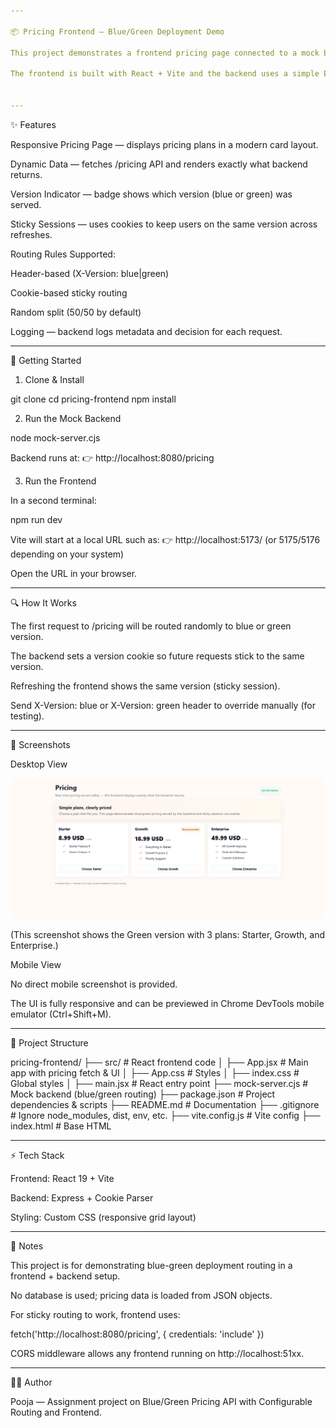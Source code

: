 ```yaml
---

📦 Pricing Frontend — Blue/Green Deployment Demo

This project demonstrates a frontend pricing page connected to a mock backend that simulates blue-green deployment with sticky routing.

The frontend is built with React + Vite and the backend uses a simple Express mock server.


---
```


✨ Features

Responsive Pricing Page — displays pricing plans in a modern card layout.

Dynamic Data — fetches /pricing API and renders exactly what backend returns.

Version Indicator — badge shows which version (blue or green) was served.

Sticky Sessions — uses cookies to keep users on the same version across refreshes.

Routing Rules Supported:

Header-based (X-Version: blue|green)

Cookie-based sticky routing

Random split (50/50 by default)


Logging — backend logs metadata and decision for each request.



---

🚀 Getting Started

1. Clone & Install

git clone <your-repo-url>
cd pricing-frontend
npm install

2. Run the Mock Backend

node mock-server.cjs

Backend runs at:
👉 http://localhost:8080/pricing

3. Run the Frontend

In a second terminal:

npm run dev

Vite will start at a local URL such as:
👉 http://localhost:5173/ (or 5175/5176 depending on your system)

Open the URL in your browser.


---

🔍 How It Works

The first request to /pricing will be routed randomly to blue or green version.

The backend sets a version cookie so future requests stick to the same version.

Refreshing the frontend shows the same version (sticky session).

Send X-Version: blue or X-Version: green header to override manually (for testing).



---

📸 Screenshots

Desktop View

<p align="center">
  <img src="screenshots/desktop.png" alt="Desktop Screenshot" width="900" />
</p>(This screenshot shows the Green version with 3 plans: Starter, Growth, and Enterprise.)

Mobile View

No direct mobile screenshot is provided.

The UI is fully responsive and can be previewed in Chrome DevTools mobile emulator (Ctrl+Shift+M).



---

📂 Project Structure

pricing-frontend/
├── src/                 # React frontend code
│   ├── App.jsx          # Main app with pricing fetch & UI
│   ├── App.css          # Styles
│   ├── index.css        # Global styles
│   ├── main.jsx         # React entry point
├── mock-server.cjs      # Mock backend (blue/green routing)
├── package.json         # Project dependencies & scripts
├── README.md            # Documentation
├── .gitignore           # Ignore node_modules, dist, env, etc.
├── vite.config.js       # Vite config
├── index.html           # Base HTML


---

⚡ Tech Stack

Frontend: React 19 + Vite

Backend: Express + Cookie Parser

Styling: Custom CSS (responsive grid layout)



---

📝 Notes

This project is for demonstrating blue-green deployment routing in a frontend + backend setup.

No database is used; pricing data is loaded from JSON objects.

For sticky routing to work, frontend uses:

fetch('http://localhost:8080/pricing', { credentials: 'include' })

CORS middleware allows any frontend running on http://localhost:51xx.



---

👩‍💻 Author

Pooja — Assignment project on Blue/Green Pricing API with Configurable Routing and Frontend.